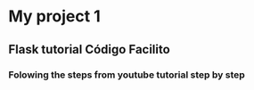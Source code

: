 # My project 1
## Flask tutorial Código Facilito
### Folowing the steps from youtube tutorial step by step